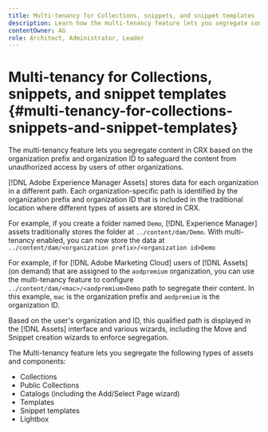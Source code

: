 ```yaml
---
title: Multi-tenancy for Collections, snippets, and snippet templates
description: Learn how the multi-tenancy feature lets you segregate content in the CRX repository based on the customer organization to prevent unauthorized access.
contentOwner: AG
role: Architect, Administrator, Leader
---
```


# Multi-tenancy for Collections, snippets, and snippet templates {#multi-tenancy-for-collections-snippets-and-snippet-templates}

The multi-tenancy feature lets you segregate content in CRX based on the organization prefix and organization ID to safeguard the content from unauthorized access by users of other organizations.

[!DNL Adobe Experience Manager Assets] stores data for each organization in a different path. Each organization-specific path is identified by the organization prefix and organization ID
that is included in the traditional location where different types of assets are stored in CRX.

For example, if you create a folder named `Demo`, [!DNL Experience Manager] assets traditionally stores the folder at `../content/dam/Demo`. With multi-tenancy enabled, you can now store the data at `../content/dam/<organization prefix>/<organization id>Demo`

For example, if for [!DNL Adobe Marketing Cloud] users of [!DNL Assets] (on demand) that are assigned to the `aodpremium` organization, you can use the multi-tenancy feature to configure `../content/dam/<mac>/<aodpremium>Demo` path to segregate their content. In this example, `mac` is the organization prefix and `aodpremium` is the organization ID.

Based on the user's organization and ID, this qualified path is displayed in the [!DNL Assets] interface and various wizards, including the Move and Snippet creation wizards to enforce segregation.

The Multi-tenancy feature lets you segregate the following types of assets and components:

* Collections
* Public Collections
* Catalogs (including the Add/Select Page wizard)
* Templates
* Snippet templates
* Lightbox
